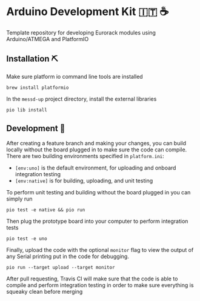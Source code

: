 # Arduino Development Kit 🇮🇹 ☕

Template repository for developing Eurorack modules using Arduino/ATMEGA and PlatformIO

## Installation ⛏️

Make sure platform io command line tools are installed

```
brew install platformio
```

In the `messd-up` project directory, install the external libraries

```
pio lib install
```

## Development 🚠

After creating a feature branch and making your changes, you can build locally without the board plugged in to make sure the code can compile. There are two building environments specified in `platform.ini`:

-   `[env:uno]` is the default environment, for uploading and onboard integration testing
-   `[env:native]` is for building, uploading, and unit testing

To perform unit testing and building without the board plugged in you can simply run

```
pio test -e native && pio run
```

Then plug the prototype board into your computer to perform integration tests

```
pio test -e uno
```

Finally, upload the code with the optional `monitor` flag to view the output of any Serial printing put in the code for debugging.

```
pio run --target upload --target monitor
```

After pull requesting, Travis CI will make sure that the code is able to compile and perform integration testing in order to make sure everything is squeaky clean before merging
